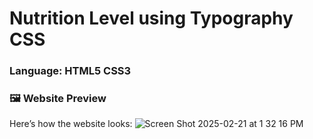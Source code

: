 # Nutrition Level using Typography CSS
### Language: HTML5 CSS3
### 🖼️ Website Preview
Here’s how the website looks:
![Screen Shot 2025-02-21 at 1 32 16 PM](https://github.com/user-attachments/assets/ad753bde-f3cc-4323-91e7-7b1d0287a8d1)

